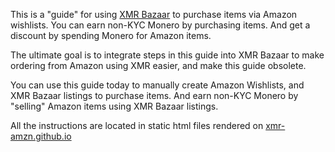 This is a "guide" for using [XMR Bazaar](https://xmrbazaar.com) to purchase items via Amazon wishlists. You can earn non-KYC Monero by purchasing items. And get a discount by spending Monero for Amazon items.

The ultimate goal is to integrate steps in this guide into XMR Bazaar to make ordering from Amazon using XMR easier, and make this guide obsolete.

You can use this guide today to manually create Amazon Wishlists, and XMR Bazaar listings to purchase items. And earn non-KYC Monero by "selling" Amazon items using XMR Bazaar listings.

All the instructions are located in static html files rendered on [xmr-amzn.github.io](https://xmr-amzn.github.io/)
